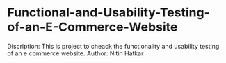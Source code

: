 # Functional-and-Usability-Testing-of-an-E-Commerce-Website 
Discription: This is project to cheack the functionality and usability testing of an e commerce website.
Author: Nitin Hatkar
